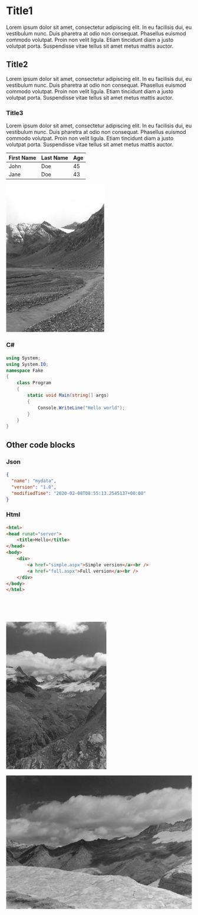 ﻿# Title1
Lorem ipsum dolor sit amet, consectetur adipiscing elit. In eu facilisis dui, eu vestibulum nunc. Duis pharetra at odio non consequat. Phasellus euismod commodo volutpat. Proin non velit ligula. Etiam tincidunt diam a justo volutpat porta. Suspendisse vitae tellus sit amet metus mattis auctor.
## Title2
Lorem ipsum dolor sit amet, consectetur adipiscing elit. In eu facilisis dui, eu vestibulum nunc. Duis pharetra at odio non consequat. Phasellus euismod commodo volutpat. Proin non velit ligula. Etiam tincidunt diam a justo volutpat porta. Suspendisse vitae tellus sit amet metus mattis auctor.
### Title3
Lorem ipsum dolor sit amet, consectetur adipiscing elit. In eu facilisis dui, eu vestibulum nunc. Duis pharetra at odio non consequat. Phasellus euismod commodo volutpat. Proin non velit ligula. Etiam tincidunt diam a justo volutpat porta. Suspendisse vitae tellus sit amet metus mattis auctor.

| First Name| Last Name |Age|
| --- | --- | --- |
| John | Doe | 45 |
| Jane | Doe | 43 |

![Picture3](Picture3.jpg)  

### C#
```csharp
using System;
using System.IO;
namespace Fake
{
    class Program
    {
        static void Main(string[] args)
        {
            Console.WriteLine("Hello world");
        }
    }
}
```

## Other code blocks

### Json
```json
{
  "name": "mydata",
  "version": "1.0",
  "modifiedTime": "2020-02-08T08:55:13.2545137+00:00"
}
```
### Html
```html
<html>
<head runat="server">
    <title>Hello</title>
</head>
<body>    
    <div>        
        <a href="simple.aspx">Simple version</a><br />
        <a href="full.aspx">Full version</a><br />
    </div>    
</body>
</html>
```

<br/>   
<br/>
<br/>

![Picture2](Picture2.jpg)  

<img src="Picture1.jpg" />



